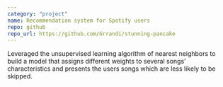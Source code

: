 ```yaml
---
category: "project"
name: Recommendation system for Spotify users
repo: github
repo_url: https://github.com/Grrandi/stunning-pancake
---
```


Leveraged the unsupervised learning algorithm of nearest neighbors to build a model that assigns different weights to several songs’ characteristics and presents the users songs which are less likely to be skipped.

